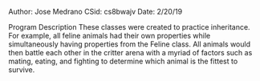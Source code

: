 Author: Jose Medrano
CSid: cs8bwajv
Date: 2/20/19

Program Description
  These classes were created to practice inheritance. For example, all feline animals had their own properties while simultaneously having   properties from the Feline class. All animals would then battle each other in the critter arena with a myriad of factors such as mating,   eating, and fighting to determine which animal is the fittest to survive.
